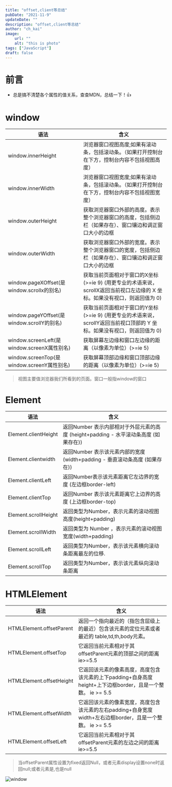 ```yaml
---
title: "offset,client等总结"
pubDate: "2021-11-9"
updateDate: ""
description: "offset,client等总结"
author: "ch_kai"
image:
    url: ""
    alt: "this is photo"
tags: ["JavaScript"]
draft: false
---
```


# 前言

+ 总是搞不清楚各个属性的值关系，查查MDN，总结一下！👍

# window

| 语法                                        | 含义                                                         |
| ------------------------------------------- | ------------------------------------------------------------ |
| window.innerHeight                          | 浏览器窗口视图高度;如果有滚动条，包括滚动条。（如果打开控制台在下方，控制台内容不包括视图高度） |
| window.innerWidth                           | 浏览器窗口视图宽度;如果有滚动条，包括滚动条。（如果打开控制台在下方，控制台内容不包括视图宽度） |
| window.outerHeight                          | 获取浏览器窗口外部的高度。表示整个浏览器窗口的高度，包括侧边栏（如果存在）、窗口镶边和调正窗口大小的边框 |
| window.outerWidth                           | 获取浏览器窗口外部的宽度。表示整个浏览器窗口的宽度，包括侧边栏（如果存在）、窗口镶边和调正窗口大小的边框 |
| window.pageXOffset(是window.scrollx的别名)  | 获取当前页面相对于窗口的X坐标   (>=ie 9) (用更专业的术语来说，scrollX返回当前视口左边缘的 X 坐标。如果没有视口，则返回值为 0) |
| window.pageYOffset(是window.scrollY的别名)  | 获取当前页面相对于窗口的Y坐标   (>=ie 9) (用更专业的术语来说，scrollY返回当前视口顶部的 Y 坐标。如果没有视口，则返回值为 0) |
| window.screenLeft(是window.screenX属性别名) | 获取屏幕左边缘和窗口左边缘的距离（以像素为单位）(>=ie 5)     |
| window.screenTop(是window.screenY属性别名)  | 获取屏幕顶部边缘和窗口顶部边缘的距离（以像素为单位）(>=ie 5) |

> 视图主要值浏览器我们所看到的页面。窗口一般指window的窗口

# Element

| 语法                 | 含义                                                         |
| -------------------- | ------------------------------------------------------------ |
| Element.clientHeight | 返回Number 表示内部相对于外层元素的高度 (height+padding - 水平滚动条高度 (如果存在)) |
| Element.clientwidth  | 返回Number 表示该元素内部的宽度 (width+padding - 垂直滚动条高度 (如果存在)) |
| Element.clientLeft   | 返回Number表示该元素距离它左边界的宽度 (左边框border-left)   |
| Element.clientTop    | 返回Number 表示该元素距离它上边界的高度 (上边框border-top)   |
| Element.scrollHeight | 返回类型为Number，表示元素的滚动视图高度(height+padding)     |
| Element.scrollWidth  | 返回类型为 Number ，表示元素的滚动视图宽度(width+padding)    |
| Element.scrollLeft   | 返回类型为Number，表示该元素横向滚动条距离最左的位移.        |
| Element.scrollTop    | 返回类型为Number，表示该元素纵向滚动条距离                   |

# HTMLElement

| 语法                     | 含义                                                         |
| ------------------------ | ------------------------------------------------------------ |
| HTMLElement.offsetParent | 返回一个指向最近的（指包含层级上的最近）包含该元素的定位元素或者最近的 table,td,th,body元素。 |
| HTMLElement.offsetTop    | 它返回当前元素相对于其offsetParent元素的顶部之间的距离  ie>=5.5 |
| HTMLElement.offsetHeight | 它返回该元素的像素高度，高度包含该元素的上下padding+自身高度height+上下边框border，且是一个整数。 ie >= 5.5 |
| HTMLElement.offsetWidth  | 它返回该元素的像素宽度，高度包含该元素的左右padding+自身宽度width+左右边框border，且是一个整数。 ie >= 5.5 |
| HTMLElement.offsetLeft    | 它返回当前元素相对于其offsetParent元素的左边之间的距离  ie>=5.5 |

> 当offsetParent属性设置为fixed返回Null，或者元素display设置none时返回null;或者元素是<body>,<html>也是null

<img  data-src="/assets/content/offset.client/Snipaste_2021-11-09_21-31-28.png" alt="window"  />